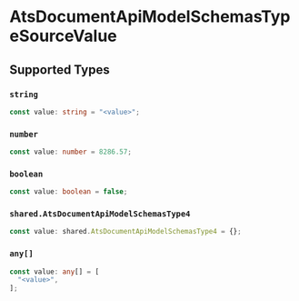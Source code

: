 # AtsDocumentApiModelSchemasTypeSourceValue


## Supported Types

### `string`

```typescript
const value: string = "<value>";
```

### `number`

```typescript
const value: number = 8286.57;
```

### `boolean`

```typescript
const value: boolean = false;
```

### `shared.AtsDocumentApiModelSchemasType4`

```typescript
const value: shared.AtsDocumentApiModelSchemasType4 = {};
```

### `any[]`

```typescript
const value: any[] = [
  "<value>",
];
```

